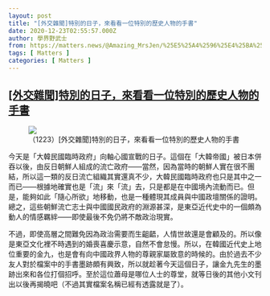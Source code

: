 ```yaml
---
layout: post
title: "[外交雜聞]特別的日子，來看看一位特別的歷史人物的手書"
date: 2020-12-23T02:55:57.000Z
author: 學界野武士
from: https://matters.news/@Amazing_MrsJen/%25E5%25A4%2596%25E4%25BA%25A4%25E9%259B%259C%25E8%2581%259E-%25E7%2589%25B9%25E5%2588%25A5%25E7%259A%2584%25E6%2597%25A5%25E5%25AD%2590-%25E4%25BE%2586%25E7%259C%258B%25E7%259C%258B%25E4%25B8%2580%25E4%25BD%258D%25E7%2589%25B9%25E5%2588%25A5%25E7%259A%2584%25E6%25AD%25B7%25E5%258F%25B2%25E4%25BA%25BA%25E7%2589%25A9%25E7%259A%2584%25E6%2589%258B%25E6%259B%25B8-bafyreif6zrju2wzote4h6davxh2qp5cnat7v7nbgjslnfjiq67c52uvha4
tags: [ Matters ]
categories: [ Matters ]
---
```

<!--1608692157000-->
[[外交雜聞]特別的日子，來看看一位特別的歷史人物的手書](https://matters.news/@Amazing_MrsJen/%25E5%25A4%2596%25E4%25BA%25A4%25E9%259B%259C%25E8%2581%259E-%25E7%2589%25B9%25E5%2588%25A5%25E7%259A%2584%25E6%2597%25A5%25E5%25AD%2590-%25E4%25BE%2586%25E7%259C%258B%25E7%259C%258B%25E4%25B8%2580%25E4%25BD%258D%25E7%2589%25B9%25E5%2588%25A5%25E7%259A%2584%25E6%25AD%25B7%25E5%258F%25B2%25E4%25BA%25BA%25E7%2589%25A9%25E7%259A%2584%25E6%2589%258B%25E6%259B%25B8-bafyreif6zrju2wzote4h6davxh2qp5cnat7v7nbgjslnfjiq67c52uvha4)
------

<div>
<figure class="image">      <picture>        <source type="image/webp" media="(min-width: 768px)" srcset="https://assets.matters.news/processed/1080w/embed/859c270f-b782-4a5a-be71-7f60e3c761ee.webp" onerror="this.srcset='https://assets.matters.news/embed/859c270f-b782-4a5a-be71-7f60e3c761ee.jpeg'">        <source media="(min-width: 768px)" srcset="https://assets.matters.news/processed/1080w/embed/859c270f-b782-4a5a-be71-7f60e3c761ee.jpeg" onerror="this.srcset='https://assets.matters.news/embed/859c270f-b782-4a5a-be71-7f60e3c761ee.jpeg'">        <source type="image/webp" srcset="https://assets.matters.news/processed/540w/embed/859c270f-b782-4a5a-be71-7f60e3c761ee.webp">        <img src="https://assets.matters.news/embed/859c270f-b782-4a5a-be71-7f60e3c761ee.jpeg" srcset="https://assets.matters.news/processed/540w/embed/859c270f-b782-4a5a-be71-7f60e3c761ee.jpeg" loading="lazy" referrerpolicy="no-referrer">      </picture>    <figcaption><span>（1223）[外交雜聞]特別的日子，來看看一位特別的歷史人物的手書</span></figcaption></figure><p>今天是「大韓民國臨時政府」向軸心國宣戰的日子。這個在「大韓帝國」被日本併吞以後，由反日朝鮮人組成的流亡政府——當然，因為當時的朝鮮人實在很不團結，所以這一類的反日流亡組織其實還真不少，大韓民國臨時政府也只是其中之一而已——根據地確實也是「流」來「流」去，只是都是在中國境內流動而已。但是，能夠如此「隨心所欲」地移動，也是一種體現其成員與中國政壇關係的證明。總之，這些朝鮮流亡志士與中國國民政府的淵源甚深，是東亞近代史中的一個頗為動人的情感羈絆——即使最後不免仍將不敵政治現實。</p><p>不過，即使高層之間難免因為政治需要而生齟齬，人情世故還是會顧及的。所以像是東亞文化裡不時遇到的婚喪喜慶示意，自然不會怠慢。所以，在韓國近代史上地位重要的金九，也是會有向中國政界人物的尊親家屬致意的時候的。由於過去不少友人對於檔案中的手書墨跡頗有興致，所以就趁著今天這個日子，讓金九先生的墨跡出來和各位打個招呼。至於這位蕭母是哪位人士的尊堂，就等日後的其他小文刊出以後再揭曉吧（不過其實檔案名稱已經有透露就是了）。</p>
</div>
